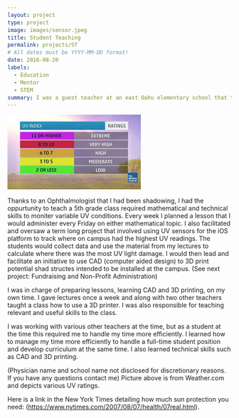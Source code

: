 ```yaml
---
layout: project
type: project
image: images/sensor.jpeg
title: Student Teaching
permalink: projects/ST
# All dates must be YYYY-MM-DD format!
date: 2016-08-20
labels:
  - Education
  - Mentor
  - STEM
summary: I was a guest teacher at an east Oahu elementary school that taught algebra 1 concepts and sun safety.
---
```


![UV index](https://github.com/jhonda7/jhonda7.github.io/blob/master/images/UV.jpeg)

Thanks to an Ophthalmologist that I had been shadowing, I had the oppurtunity to teach a 5th grade class required mathematical and technical skills to moniter variable UV conditions. Every week I planned a lesson that I would administer every Friday on either mathematical topic. I also facilitated and oversaw a term long project that involved using UV sensors for the iOS platform to track where on campus had the highest UV readings. The students would collect data and use the material from my lectures to calculate where there was the most UV light damage. I would then lead and facilitate an initiative to use CAD (computer aided design) to 3D print potential shad structes intended to be installed at the campus. (See next project: Fundraising and Non-Profit Administration)

I was in charge of preparing lessons, learning CAD and 3D printing, on my own time. I gave lectures once a week and along with two other teachers taught a class how to use a 3D printer. I was also responsible for teaching relevant and useful skills to the class.

I was working with various other teachers at the time, but as a student at the time this required me to handle my time more efficiently. I learned how to manage my time more efficiently to handle a full-time student position and develop curriculum at the same time. I also learned technical skills such as CAD and 3D printing.

(Physician name and school name not disclosed for discretionary reasons. If you have any questions contact me)
Picture above is from Weather.com and depicts various UV ratings.

Here is a link in the New York Times detailing how much sun protection you need: (https://www.nytimes.com/2007/08/07/health/07real.html).
